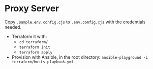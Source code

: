 # Proxy Server

Copy `.sample.env.config.cjs` to `.env.config.cjs` with the credentials needed.

* Terraform it with:
  * `cd terraform/`
  * `terraform init`
  * `terraform apply` 
* Provision with Ansible, in the root directory: `ansible-playground -i terraform/hosts playbook.yml`
